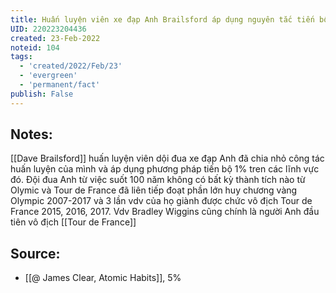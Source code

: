 ```yaml
---
title: Huấn luyện viên xe đạp Anh Brailsford áp dụng nguyên tắc tiến bộ 1% và gặt hái thành công
UID: 220223204436
created: 23-Feb-2022
noteid: 104
tags:
  - 'created/2022/Feb/23'
  - 'evergreen'
  - 'permanent/fact'
publish: False
---
```

## Notes:
[[Dave Brailsford]] huấn luyện viên dội đua xe đạp Anh đã chia nhỏ công tác huấn luyện của mình và áp dụng phương pháp tiến bộ 1% tren các lĩnh vực đó. Đội đua Anh từ việc suốt 100 năm không có bất kỳ thành tích nào từ Olymic và Tour de France đã liên tiếp đoạt phần lớn huy chương vàng Olympic 2007-2017 và 3 lần vdv của họ giành được chức vô địch Tour de France 2015, 2016, 2017. Vdv Bradley Wiggins cũng chính là người Anh đầu tiên vô địch [[Tour de France]]

## Source:
- [[@ James Clear, Atomic Habits]], 5%




